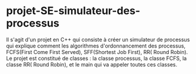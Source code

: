 # projet-SE-simulateur-des-processus
Il s'agit d'un projet en C++ qui consiste à créer un simulateur de processus qui explique comment les algorithmes d'ordonnancement des processus, FCFS(First Come First Served), 
SFF(Shortest Job First), RR( Round Robin). 
Le projet est constitué de classes : la classe processus, la classe FCFS, la classe RR( Round Robin), et le main qui va appeler toutes ces classes.
